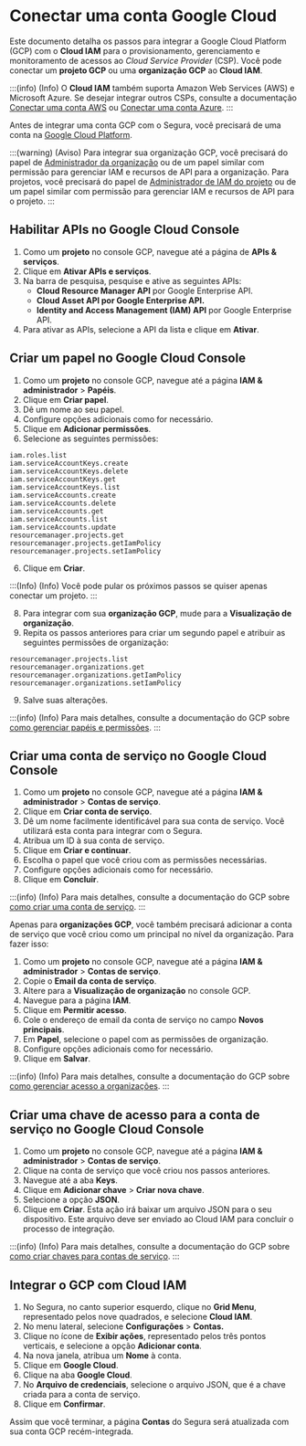 # Conectar uma conta Google Cloud

Este documento detalha os passos para integrar a Google Cloud Platform (GCP) com o **Cloud IAM** para o provisionamento, gerenciamento e monitoramento de acessos ao *Cloud Service Provider* (CSP). Você pode conectar um **projeto GCP** ou uma **organização GCP** ao **Cloud IAM**.

:::(info) (Info)
O **Cloud IAM** também suporta Amazon Web Services (AWS) e Microsoft Azure. Se desejar integrar outros CSPs, consulte a documentação [Conectar uma conta AWS](/v4/docs/pt/cloud-iam-connect-an-aws-account) ou [Conectar uma conta Azure](/v4/docs/pt/cloud-iam-connect-an-azure-account).
:::

Antes de integrar uma conta GCP com o Segura, você precisará de uma conta na [Google Cloud Platform](https://cloud.google.com/).

:::(warning) (Aviso)
Para integrar sua organização GCP, você precisará do papel de [Administrador da organização](https://cloud.google.com/resource-manager/docs/access-control-org#resourcemanager.organizationAdmin) ou de um papel similar com permissão para gerenciar IAM e recursos de API para a organização. Para projetos, você precisará do papel de [Administrador de IAM do projeto](https://cloud.google.com/resource-manager/docs/access-control-proj#resourcemanager.projectIamAdmin) ou de um papel similar com permissão para gerenciar IAM e recursos de API para o projeto.
:::

## Habilitar APIs no Google Cloud Console

1. Como um **projeto** no console GCP, navegue até a página de **APIs & serviços**.
2. Clique em **Ativar APIs e serviços**.
3. Na barra de pesquisa, pesquise e ative as seguintes APIs:
    - **Cloud Resource Manager API** por Google Enterprise API.
    - **Cloud Asset API por Google Enterprise API.**
    - **Identity and Access Management (IAM) API** por Google Enterprise API.
4. Para ativar as APIs, selecione a API da lista e clique em **Ativar**.

## Criar um papel no Google Cloud Console

1. Como um **projeto** no console GCP, navegue até a página **IAM & administrador** > **Papéis**.
2. Clique em **Criar papel**.
3. Dê um nome ao seu papel.
4. Configure opções adicionais como for necessário.
5. Clique em **Adicionar permissões**.
6. Selecione as seguintes permissões:

```
iam.roles.list
iam.serviceAccountKeys.create
iam.serviceAccountKeys.delete
iam.serviceAccountKeys.get
iam.serviceAccountKeys.list
iam.serviceAccounts.create
iam.serviceAccounts.delete
iam.serviceAccounts.get
iam.serviceAccounts.list
iam.serviceAccounts.update
resourcemanager.projects.get
resourcemanager.projects.getIamPolicy
resourcemanager.projects.setIamPolicy
```

6. Clique em **Criar**.

:::(Info) (Info)
Você pode pular os próximos passos se quiser apenas conectar um projeto.
:::

8. Para integrar com sua **organização GCP**, mude para a **Visualização de organização**.
9. Repita os passos anteriores para criar um segundo papel e atribuir as seguintes permissões de organização:

```
resourcemanager.projects.list
resourcemanager.organizations.get
resourcemanager.organizations.getIamPolicy
resourcemanager.organizations.setIamPolicy
```

9. Salve suas alterações.

:::(info) (Info)
Para mais detalhes, consulte a documentação do GCP sobre [como gerenciar papéis e permissões](https://cloud.google.com/iam/docs/roles-overview).
:::

## Criar uma conta de serviço no Google Cloud Console

1. Como um **projeto** no console GCP, navegue até a página **IAM & administrador** > **Contas de serviço**.
2. Clique em **Criar conta de serviço**.
3. Dê um nome facilmente identificável para sua conta de serviço. Você utilizará esta conta para integrar com o Segura.
4. Atribua um ID à sua conta de serviço.
5. Clique em **Criar e continuar**.
6. Escolha o papel que você criou com as permissões necessárias.
7. Configure opções adicionais como for necessário.
8. Clique em **Concluir**.

:::(info) (Info)
Para mais detalhes, consulte a documentação do GCP sobre [como criar uma conta de serviço](https://cloud.google.com/iam/docs/service-accounts-create?hl=en#iam-service-accounts-create-console).
:::

Apenas para **organizações GCP**, você também precisará adicionar a conta de serviço que você criou como um principal no nível da organização. Para fazer isso:

1. Como um **projeto** no console GCP, navegue até a página **IAM & administrador** > **Contas de serviço**.
2. Copie o **Email da conta de serviço**.
3. Altere para a **Visualização de organização** no console GCP.
4. Navegue para a página **IAM**.
5. Clique em **Permitir acesso**.
6. Cole o endereço de email da conta de serviço no campo **Novos principais**.
7. Em **Papel**, selecione o papel com as permissões de organização.
8. Configure opções adicionais como for necessário.
9. Clique em **Salvar**.

:::(info) (Info)
Para mais detalhes, consulte a documentação do GCP sobre [como gerenciar acesso a organizações](https://cloud.google.com/iam/docs/granting-changing-revoking-access?hl=en).
:::

## Criar uma chave de acesso para a conta de serviço no Google Cloud Console

1. Como um **projeto** no console GCP, navegue até a página **IAM & administrador** > **Contas de serviço**.
2. Clique na conta de serviço que você criou nos passos anteriores.
3. Navegue até a aba **Keys**.
4. Clique em **Adicionar chave** > **Criar nova chave**.
5. Selecione a opção **JSON**.
6. Clique em **Criar**. Esta ação irá baixar um arquivo JSON para o seu dispositivo. Este arquivo deve ser enviado ao Cloud IAM para concluir o processo de integração.

:::(info) (Info)
Para mais detalhes, consulte a documentação do GCP sobre [como criar chaves para contas de serviço](https://cloud.google.com/iam/docs/keys-create-delete?hl=en).
:::

## Integrar o GCP com Cloud IAM

1. No Segura, no canto superior esquerdo, clique no **Grid Menu**, representado pelos nove quadrados, e selecione **Cloud IAM**.
2. No menu lateral, selecione **Configurações** > **Contas.**
3. Clique no ícone de **Exibir ações**, representado pelos três pontos verticais, e selecione a opção **Adicionar conta**.
4. Na nova janela, atribua um **Nome** à conta.
5. Clique em **Google Cloud**.
6. Clique na aba **Google Cloud**.
7. No **Arquivo de credenciais**, selecione o arquivo JSON, que é a chave criada para a conta de serviço.
8. Clique em **Confirmar**.

Assim que você terminar, a página **Contas** do Segura será atualizada com sua conta GCP recém-integrada.
